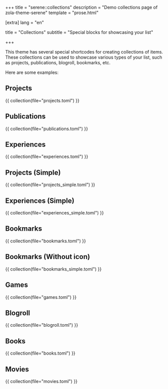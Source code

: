 +++
title = "serene::collections"
description = "Demo collections page of zola-theme-serene"
template = "prose.html"

[extra]
lang = "en"

title = "Collections"
subtitle = "Special blocks for showcasing your list"

+++

This theme has several special shortcodes for creating collections of items.
These collections can be used to showcase various types of your list, such as projects, publications, blogroll, bookmarks, etc.

Here are some examples:

## Projects

{{ collection(file="projects.toml") }}

## Publications

{{ collection(file="publications.toml") }}

## Experiences

{{ collection(file="experiences.toml") }}

## Projects (Simple)

{{ collection(file="projects_simple.toml") }}

## Experiences (Simple)

{{ collection(file="experiences_simple.toml") }}

## Bookmarks

{{ collection(file="bookmarks.toml") }}

## Bookmarks (Without icon)

{{ collection(file="bookmarks_simple.toml") }}

## Games

{{ collection(file="games.toml") }}


## Blogroll

{{ collection(file="blogroll.toml") }}

## Books

{{ collection(file="books.toml") }}

## Movies

{{ collection(file="movies.toml") }}
